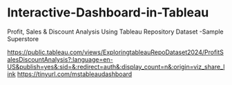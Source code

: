 # Interactive-Dashboard-in-Tableau
Profit, Sales &amp; Discount Analysis Using Tableau Repository Dataset -Sample Superstore

https://public.tableau.com/views/ExploringtableauRepoDataset2024/ProfitSalesDiscountAnalysis?:language=en-US&publish=yes&:sid=&:redirect=auth&:display_count=n&:origin=viz_share_link
https://tinyurl.com/mstableaudashboard
